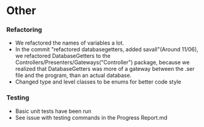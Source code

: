 # Other 

### Refactoring

- We refactored the names of variables a lot.
- In the commit "refactored databasegetters, added savall"(Around 11/06), we refactored DatabaseGetters
to the Controllers/Presenters/Gateways("Controller") package, because we realized that DatabaseGetters was more of
a gateway between the .ser file and the program, than an actual database.
- Changed type and level classes to be enums for better code style

### Testing

- Basic unit tests have been run
- See issue with testing commands in the Progress Report.md